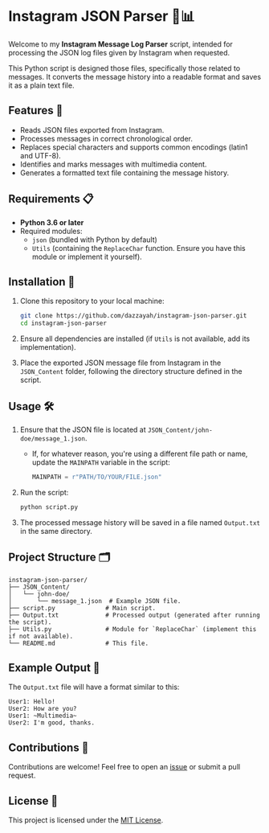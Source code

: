 # Instagram JSON Parser 📄📊  

Welcome to my **Instagram Message Log Parser** script, intended for processing the JSON log files given by Instagram when requested. 

This Python script is designed those files, specifically those related to messages. It converts the message history into a readable format and saves it as a plain text file.  

## Features 🚀  
- Reads JSON files exported from Instagram.  
- Processes messages in correct chronological order.  
- Replaces special characters and supports common encodings (latin1 and UTF-8).  
- Identifies and marks messages with multimedia content.  
- Generates a formatted text file containing the message history.  

## Requirements 📋  
- **Python 3.6 or later**  
- Required modules:
  - `json` (bundled with Python by default)  
  - `Utils` (containing the `ReplaceChar` function. Ensure you have this module or implement it yourself).  

## Installation 🔧  

1. Clone this repository to your local machine:  
   ```bash
   git clone https://github.com/dazzayah/instagram-json-parser.git
   cd instagram-json-parser
   ```  

2. Ensure all dependencies are installed (if `Utils` is not available, add its implementation).  

3. Place the exported JSON message file from Instagram in the `JSON_Content` folder, following the directory structure defined in the script.  

## Usage 🛠️  

1. Ensure that the JSON file is located at `JSON_Content/john-doe/message_1.json`.  
   - If, for whatever reason, you're using a different file path or name, update the `MAINPATH` variable in the script:  
     ```python
     MAINPATH = r"PATH/TO/YOUR/FILE.json"
     ```  

2. Run the script:  
   ```bash
   python script.py
   ```  

3. The processed message history will be saved in a file named `Output.txt` in the same directory.  

## Project Structure 🗂️  
```
instagram-json-parser/  
├── JSON_Content/  
│   └── john-doe/  
│       └── message_1.json  # Example JSON file.  
├── script.py              # Main script.  
├── Output.txt             # Processed output (generated after running the script).  
├── Utils.py               # Module for `ReplaceChar` (implement this if not available).  
└── README.md              # This file.  
```  

## Example Output 📜  
The `Output.txt` file will have a format similar to this:  
```
User1: Hello!  
User2: How are you?  
User1: ~Multimedia~  
User2: I'm good, thanks.  
```  

## Contributions 🤝  
Contributions are welcome! Feel free to open an [issue](https://github.com/yourusername/instagram-json-parser/issues) or submit a pull request.  

## License 📝  
This project is licensed under the [MIT License](LICENSE).  
